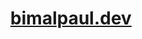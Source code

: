 <div align="center">
    <a href="https://bimalpaul.dev">
        <h1 align="center">
            bimalpaul.dev
        </h1>
    </a>
</div>

